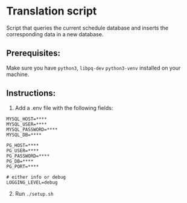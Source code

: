 # Translation script

Script that queries the current schedule database and inserts the corresponding data in a new database.
## Prerequisites:
Make sure you have ```python3```, ```libpq-dev``` ```python3-venv``` installed on your machine.
## Instructions:
1. Add a .env file with the following fields:
```
MYSQL_HOST=****
MYSQL_USER=****
MYSQL_PASSWORD=****
MYSQL_DB=****

PG_HOST=****
PG_USER=****
PG_PASSWORD=****
PG_DB=****
PG_PORT=****

# either info or debug
LOGGING_LEVEL=debug
```
2. Run ```./setup.sh```
